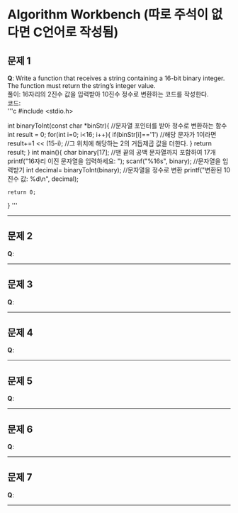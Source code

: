 # Algorithm Workbench (따로 주석이 없다면 C언어로 작성됨)

## 문제 1
**Q**: Write a function that receives a string containing a 16-bit binary integer. The function must return the string’s integer value.  
풀이: 16자리의 2진수 값을 입력받아 10진수 정수로 변환하는 코드를 작성한다.  
코드:  
'''c
#include <stdio.h>

int binaryToInt(const char *binStr){  //문자열 포인터를 받아 정수로 변환하는 함수 
	int result = 0;
	for(int i=0; i<16; i++){
		if(binStr[i]=='1') //해당 문자가 1이라면 
			result+=1 << (15-i);  //그 위치에 해당하는 2의 거듭제곱 값을 더한다. 
	}
	return result;
}
int main(){
	char binary[17];  //맨 끝의 공백 문자열까지 포함하여 17개 
	printf("16자리 이진 문자열을 입력하세요: ");
	scanf("%16s", binary);  //문자열을 입력받기 
	int decimal= binaryToInt(binary);  //문자열을 정수로 변환 
	printf("변환된 10진수 값: %d\n", decimal);
	
	return 0;
}
'''


---
## 문제 2
**Q**: 


---
## 문제 3
**Q**: 


---
## 문제 4
**Q**: 


---
## 문제 5
**Q**: 


---
## 문제 6
**Q**: 


---
## 문제 7
**Q**: 


---
